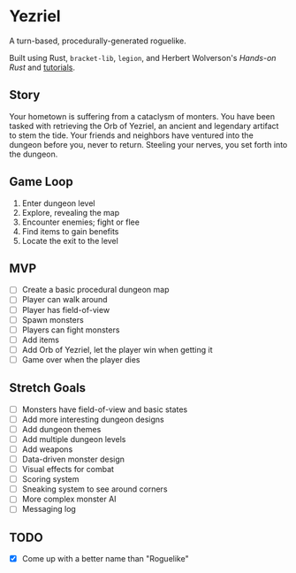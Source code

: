 # Yezriel

A turn-based, procedurally-generated roguelike.

Built using Rust, `bracket-lib`, `legion`, and Herbert Wolverson's _Hands-on Rust_ and [tutorials](https://bfnightly.bracketproductions.com/).

## Story

Your hometown is suffering from a cataclysm of monters. You have been tasked with retrieving the Orb of Yezriel, an ancient and legendary artifact to stem the tide. Your friends and neighbors have ventured into the dungeon before you, never to return. Steeling your nerves, you set forth into the dungeon.

## Game Loop

1. Enter dungeon level
1. Explore, revealing the map
1. Encounter enemies; fight or flee
1. Find items to gain benefits
1. Locate the exit to the level

## MVP

-   [ ] Create a basic procedural dungeon map
-   [ ] Player can walk around
-   [ ] Player has field-of-view
-   [ ] Spawn monsters
-   [ ] Players can fight monsters
-   [ ] Add items
-   [ ] Add Orb of Yezriel, let the player win when getting it
-   [ ] Game over when the player dies

## Stretch Goals

-   [ ] Monsters have field-of-view and basic states
-   [ ] Add more interesting dungeon designs
-   [ ] Add dungeon themes
-   [ ] Add multiple dungeon levels
-   [ ] Add weapons
-   [ ] Data-driven monster design
-   [ ] Visual effects for combat
-   [ ] Scoring system
-   [ ] Sneaking system to see around corners
-   [ ] More complex monster AI
-   [ ] Messaging log

## TODO

-   [x] Come up with a better name than "Roguelike"
